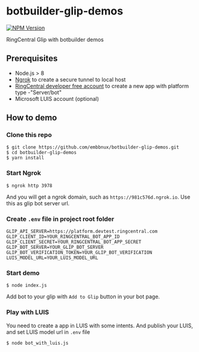 # botbuilder-glip-demos

[![NPM Version](https://img.shields.io/npm/v/botbuilder-glip.svg?style=flat-square)](https://www.npmjs.com/package/botbuilder-glip)

RingCentral Glip with botbuilder demos

## Prerequisites

* Node.js > 8
* [Ngrok](https://ngrok.com/) to create a secure tunnel to local host
* [RingCentral developer free account](https://developer.ringcentral.com) to create a new app with platform type -"Server/bot"
* Microsoft LUIS account (optional)

## How to demo

### Clone this repo

```
$ git clone https://github.com/embbnux/botbuilder-glip-demos.git
$ cd botbuilder-glip-demos
$ yarn install
```

### Start Ngrok

```
$ ngrok http 3978
```
And you will get a ngrok domain, such as `https://981c576d.ngrok.io`. Use this as glip bot server url.

### Create `.env` file in project root folder

```
GLIP_API_SERVER=https://platform.devtest.ringcentral.com
GLIP_CLIENT_ID=YOUR_RINGCENTRAL_BOT_APP_ID
GLIP_CLIENT_SECRET=YOUR_RINGCENTRAL_BOT_APP_SECRET
GLIP_BOT_SERVER=YOUR_GLIP_BOT_SERVER
GLIP_BOT_VERIFICATION_TOKEN=YOUR_GLIP_BOT_VERIFICATION
LUIS_MODEL_URL=YOUR_LUIS_MODEL_URL
```

### Start demo

```
$ node index.js
```

Add bot to your glip with `Add to Glip` button in your bot page.

### Play with LUIS

You need to create a app in LUIS with some intents. And publish your LUIS, and set LUIS model url in `.env` file

```
$ node bot_with_luis.js
```
